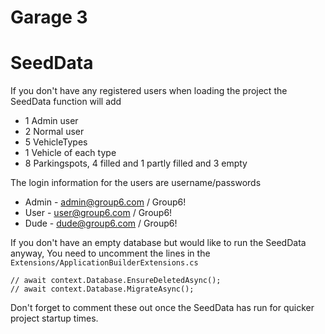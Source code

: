 # Garage 3

# SeedData
If you don't have any registered users when loading the project the SeedData function will add
- 1 Admin user
- 2 Normal user
- 5 VehicleTypes
- 1 Vehicle of each type
- 8 Parkingspots, 4 filled and 1 partly filled and 3 empty

The login information for the users are username/passwords
- Admin - admin@group6.com / Group6!
- User - user@group6.com / Group6!
- Dude - dude@group6.com / Group6!
 
If you don't have an empty database but would like to run the SeedData anyway, You need to uncomment the lines in the `Extensions/ApplicationBuilderExtensions.cs`
```
// await context.Database.EnsureDeletedAsync();
// await context.Database.MigrateAsync();
```
Don't forget to comment these out once the SeedData has run for quicker project startup times.
